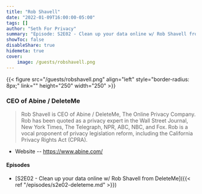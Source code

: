 ```yaml
---
title: "Rob Shavell"
date: "2022-01-09T16:00:00-05:00"
tags: []
author: "Seth For Privacy"
summary: "Episode: S2E02 - Clean up your data online w/ Rob Shavell from DeleteMe"
showToc: false
disableShare: true
hidemeta: true
cover:
    image: /guests/robshavell.png
---
```


{{< figure src="/guests/robshavell.png" align="left" style="border-radius: 8px;" link="" height="250" width="250" >}}

### CEO of Abine / DeleteMe

> Rob Shavell is CEO of Abine / DeleteMe, The Online Privacy Company. Rob has been quoted as a privacy expert in the Wall Street Journal, New York Times, The Telegraph, NPR, ABC, NBC, and Fox. Rob is a vocal proponent of privacy legislation reform, including the California Privacy Rights Act (CPRA).

- Website -- https://www.abine.com/

#### Episodes

- [S2E02 - Clean up your data online w/ Rob Shavell from DeleteMe]({{< ref "/episodes/s2e02-deleteme.md" >}})
